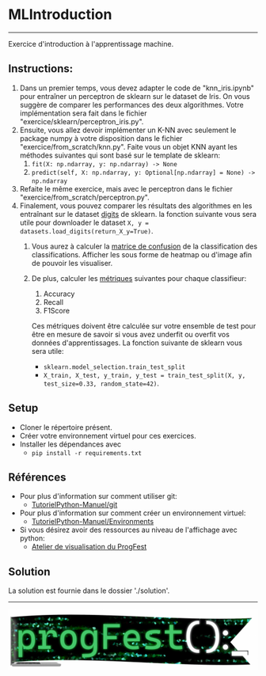 # MLIntroduction

---------------------------------------------------------------------------
Exercice d'introduction à l'apprentissage machine.

## Instructions:
 1. Dans un premier temps, vous devez adapter le code de "knn_iris.ipynb" pour entraîner un perceptron de sklearn sur le 
    dataset de Iris. On vous suggère de comparer les performances des deux algorithmes. Votre implémentation sera fait 
    dans le fichier "exercice/sklearn/perceptron_iris.py".
 2. Ensuite, vous allez devoir implémenter un K-NN avec seulement le package numpy à votre disposition dans le fichier
    "exercice/from_scratch/knn.py". Faite vous un objet KNN ayant les méthodes suivantes qui sont basé sur le template 
    de sklearn:
    1. ```fit(X: np.ndarray, y: np.ndarray) -> None```
    2. ```predict(self, X: np.ndarray, y: Optional[np.ndarray] = None) -> np.ndarray```
 3. Refaite le même exercice, mais avec le perceptron dans le fichier "exercice/from_scratch/perceptron.py".
 4. Finalement, vous pouvez comparer les résultats des algorithmes en les entraînant sur le dataset 
    [digits](https://scikit-learn.org/stable/modules/generated/sklearn.datasets.load_digits.html) de sklearn.
    la fonction suivante vous sera utile pour downloader le dataset 
    ```X, y = datasets.load_digits(return_X_y=True)```.
    1. Vous aurez à calculer la [matrice de confusion](https://en.wikipedia.org/wiki/Confusion_matrix) de la 
       classification des classifications. Afficher les sous forme de heatmap ou d'image afin de pouvoir les visualiser.
    2. De plus, calculer les [métriques](https://en.wikipedia.org/wiki/Precision_and_recall) suivantes pour chaque 
       classifieur:
       1. Accuracy
       2. Recall
       3. F1Score
       
       Ces métriques doivent être calculée sur votre ensemble de test pour être en mesure de savoir si vous avez
       underfit ou overfit vos données d'apprentissages. La fonction suivante de sklearn vous sera utile:
          - ```sklearn.model_selection.train_test_split```
          - ```X_train, X_test, y_train, y_test = train_test_split(X, y, test_size=0.33, random_state=42)```.



## Setup

- Cloner le répertoire présent.
- Créer votre environnement virtuel pour ces exercices.
- Installer les dépendances avec 
  - ```pip install -r requirements.txt```


## Références
- Pour plus d'information sur comment utiliser git:
    - [TutorielPython-Manuel/git](https://github.com/JeremieGince/TutorielPython-Manuel/tree/master/Cycle-de-developpement-avec-git)
- Pour plus d'information sur comment créer un environnement virtuel:
    - [TutorielPython-Manuel/Environments](https://github.com/JeremieGince/TutorielPython-Manuel/tree/master/Environments)
- Si vous désirez avoir des ressources au niveau de l'affichage avec python:
  - [Atelier de visualisation du ProgFest](https://github.com/rem657/AtelierVisualisation)


## Solution
La solution est fournie dans le dossier './solution'.



---------------------------------------------------------------------------

<p align="center"> <img src="https://github.com/JeremieGince/MLIntroduction/blob/main/images/progfest_logo.png?raw=true"> </p>